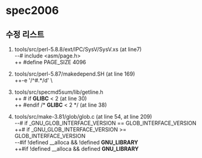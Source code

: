 # spec2006

## 수정 리스트

1. tools/src/perl-5.8.8/ext/IPC/SysV/SysV.xs (at line7) <br>
--#   include <asm/page.h><br>
++ #define PAGE_SIZE	4096<br>


2. tools/src/perl-5.87/makedepend.SH (at line 169) <br>
++-e '/^#.*<command line>/d' \


3. tools/src/specmd5sum/lib/getline.h <br>
++ # if __GLIBC__ < 2  (at line 30) <br>
++ #endif /* __GLIBC__ < 2 */  (at line 38) <br>


4. tools/src/make-3.81/glob/glob.c (at line 54, at line 209) <br>
--# if _GNU_GLOB_INTERFACE_VERSION == GLOB_INTERFACE_VERSION <br>
++# if _GNU_GLOB_INTERFACE_VERSION >= GLOB_INTERFACE_VERSION <br> 
--#if !defined __alloca && !defined __GNU_LIBRARY__ <br>
++#if !defined __alloca && defined __GNU_LIBRARY__ <br>

